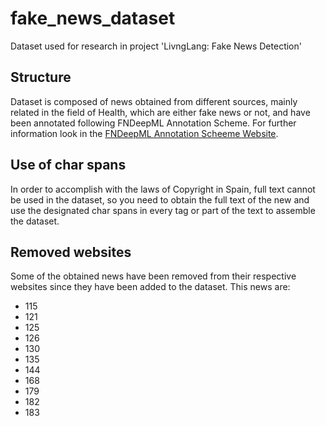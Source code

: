 # fake_news_dataset

Dataset used for research in project 'LivngLang: Fake News Detection'

## Structure

Dataset is composed of news obtained from different sources, mainly related in the field of Health, which are either fake news or not, and have been annotated following FNDeepML Annotation Scheme. 
For further information look in the [FNDeepML Annotation Scheeme Website](https://sites.google.com/view/livinglangannotationscheme/about-the-scheme).

## Use of char spans

In order to accomplish with the laws of Copyright in Spain, full text cannot be used in the dataset, so you need to obtain the full text of the new and use the 
designated char spans in every tag or part of the text to assemble the dataset.

## Removed websites 

Some of the obtained news have been removed from their respective websites since they have been added to the dataset. This news are:

* 115
* 121
* 125
* 126
* 130
* 135
* 144
* 168
* 179
* 182
* 183
